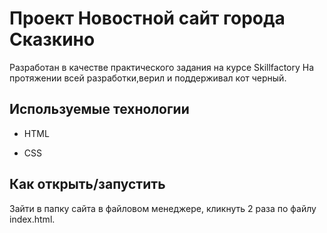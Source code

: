 # Проект Новостной сайт города Сказкино

Разработан в качестве практического задания на курсе Skillfactory
На протяжении всей разработки,верил и поддерживал кот черный.

## Используемые технологии

* HTML

* CSS 

## Как открыть/запустить

Зайти в папку сайта в файловом менеджере, кликнуть 2 раза по файлу index.html.